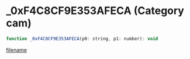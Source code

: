 # _0xF4C8CF9E353AFECA (Category cam)

```js
function _0xF4C8CF9E353AFECA(p0: string, p1: number): void
```

[filename](_0xF4C8CF9E353AFECA_m.md ':include')
